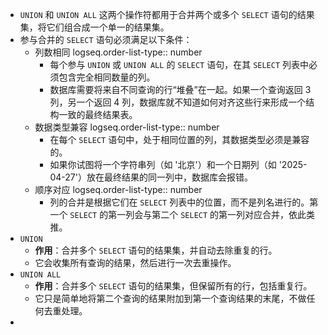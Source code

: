 - `UNION` 和 `UNION ALL` 这两个操作符都用于合并两个或多个 `SELECT` 语句的结果集，将它们组合成一个单一的结果集。
- 参与合并的 `SELECT` 语句必须满足以下条件：
	- 列数相同
	  logseq.order-list-type:: number
		- 每个参与 `UNION` 或 `UNION ALL` 的 `SELECT` 语句，在其 `SELECT` 列表中必须包含完全相同数量的列。
		- 数据库需要将来自不同查询的行“堆叠”在一起。如果一个查询返回 3 列，另一个返回 4 列，数据库就不知道如何对齐这些行来形成一个结构一致的最终结果表。
	- 数据类型兼容
	  logseq.order-list-type:: number
		- 在每个 `SELECT` 语句中，处于相同位置的列，其数据类型必须是兼容的。
		- 如果你试图将一个字符串列（如 '北京'）和一个日期列（如 '2025-04-27'）放在最终结果的同一列中，数据库会报错。
	- 顺序对应
	  logseq.order-list-type:: number
		- 列的合并是根据它们在 `SELECT` 列表中的位置，而不是列名进行的。第一个 `SELECT` 的第一列会与第二个 `SELECT` 的第一列对应合并，依此类推。
- `UNION`
	- **作用**：合并多个 `SELECT` 语句的结果集，并自动去除重复的行。
	- 它会收集所有查询的结果，然后进行一次去重操作。
- `UNION ALL`
	- **作用**：合并多个 `SELECT` 语句的结果集，但保留所有的行，包括重复行。
	- 它只是简单地将第二个查询的结果附加到第一个查询结果的末尾，不做任何去重处理。
-